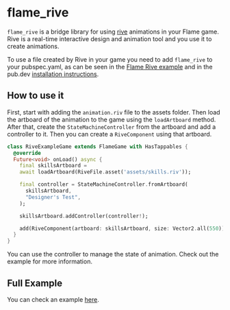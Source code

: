 # flame_rive

`flame_rive` is a bridge library for using [rive](https://rive.app/) animations in your Flame game.
Rive is a real-time interactive design and animation tool and you use it to create animations.

To use a file created by Rive in your game you need to add `flame_rive` to your pubspec.yaml, as can
be seen in the
[Flame Rive example](https://github.com/flame-engine/flame/tree/main/packages/flame_rive/example)
and in the pub.dev [installation instructions](https://pub.dev/packages/flame_rive).


## How to use it

First, start with adding the `animation.riv` file to the assets folder. Then load the artboard of
the animation to the game using the `loadArtboard` method. After that, create the
`StateMachineController` from the artboard and add a controller to it. Then you can create a
`RiveComponent` using that artboard.

```dart
class RiveExampleGame extends FlameGame with HasTappables {
  @override
  Future<void> onLoad() async {
    final skillsArtboard =
    await loadArtboard(RiveFile.asset('assets/skills.riv'));

    final controller = StateMachineController.fromArtboard(
      skillsArtboard,
      "Designer's Test",
    );

    skillsArtboard.addController(controller!);

    add(RiveComponent(artboard: skillsArtboard, size: Vector2.all(550)));
  }
}
```

You can use the controller to manage the state of animation.
Check out the example for more information.


## Full Example

You can check an example
[here](https://github.com/flame-engine/flame/tree/main/packages/flame_rive/example).

